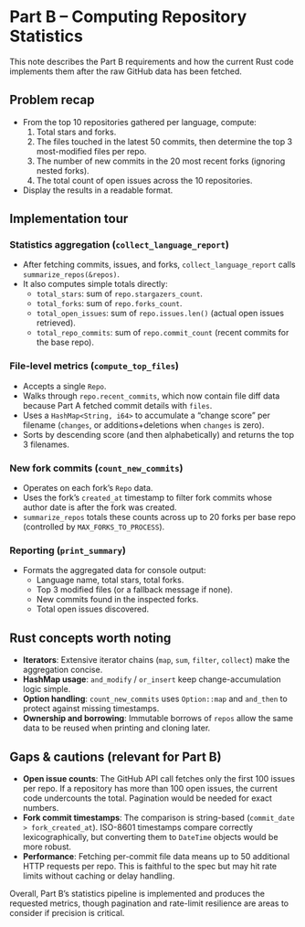 # Part B – Computing Repository Statistics

This note describes the Part B requirements and how the current Rust code implements them after the raw GitHub data has been fetched.

## Problem recap
- From the top 10 repositories gathered per language, compute:
  1. Total stars and forks.
  2. The files touched in the latest 50 commits, then determine the top 3 most-modified files per repo.
  3. The number of new commits in the 20 most recent forks (ignoring nested forks).
  4. The total count of open issues across the 10 repositories.
- Display the results in a readable format.

## Implementation tour

### Statistics aggregation (`collect_language_report`)
- After fetching commits, issues, and forks, `collect_language_report` calls `summarize_repos(&repos)`.
- It also computes simple totals directly:
  - `total_stars`: sum of `repo.stargazers_count`.
  - `total_forks`: sum of `repo.forks_count`.
  - `total_open_issues`: sum of `repo.issues.len()` (actual open issues retrieved).
  - `total_repo_commits`: sum of `repo.commit_count` (recent commits for the base repo).

### File-level metrics (`compute_top_files`)
- Accepts a single `Repo`.
- Walks through `repo.recent_commits`, which now contain file diff data because Part A fetched commit details with `files`.
- Uses a `HashMap<String, i64>` to accumulate a “change score” per filename (`changes`, or additions+deletions when `changes` is zero).
- Sorts by descending score (and then alphabetically) and returns the top 3 filenames.

### New fork commits (`count_new_commits`)
- Operates on each fork’s `Repo` data.
- Uses the fork’s `created_at` timestamp to filter fork commits whose author date is after the fork was created.
- `summarize_repos` totals these counts across up to 20 forks per base repo (controlled by `MAX_FORKS_TO_PROCESS`).

### Reporting (`print_summary`)
- Formats the aggregated data for console output:
  - Language name, total stars, total forks.
  - Top 3 modified files (or a fallback message if none).
  - New commits found in the inspected forks.
  - Total open issues discovered.

## Rust concepts worth noting
- **Iterators**: Extensive iterator chains (`map`, `sum`, `filter`, `collect`) make the aggregation concise.
- **HashMap usage**: `and_modify` / `or_insert` keep change-accumulation logic simple.
- **Option handling**: `count_new_commits` uses `Option::map` and `and_then` to protect against missing timestamps.
- **Ownership and borrowing**: Immutable borrows of `repos` allow the same data to be reused when printing and cloning later.

## Gaps & cautions (relevant for Part B)
- **Open issue counts**: The GitHub API call fetches only the first 100 issues per repo. If a repository has more than 100 open issues, the current code undercounts the total. Pagination would be needed for exact numbers.
- **Fork commit timestamps**: The comparison is string-based (`commit_date > fork_created_at`). ISO-8601 timestamps compare correctly lexicographically, but converting them to `DateTime` objects would be more robust.
- **Performance**: Fetching per-commit file data means up to 50 additional HTTP requests per repo. This is faithful to the spec but may hit rate limits without caching or delay handling.

Overall, Part B’s statistics pipeline is implemented and produces the requested metrics, though pagination and rate-limit resilience are areas to consider if precision is critical.
